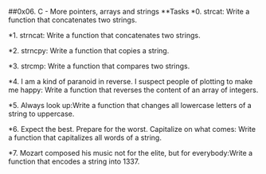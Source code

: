 ##0x06. C - More pointers, arrays and strings
**Tasks
*0. strcat: Write a function that concatenates two strings.

*1. strncat: Write a function that concatenates two strings.

*2. strncpy: Write a function that copies a string.

*3. strcmp: Write a function that compares two strings.

*4. I am a kind of paranoid in reverse. I suspect people of plotting to make me happy: Write a function that reverses the content of an array of integers.

*5. Always look up:Write a function that changes all lowercase letters of a string to uppercase.

*6. Expect the best. Prepare for the worst. Capitalize on what comes: Write a function that capitalizes all words of a string.

*7. Mozart composed his music not for the elite, but for everybody:Write a function that encodes a string into 1337.


